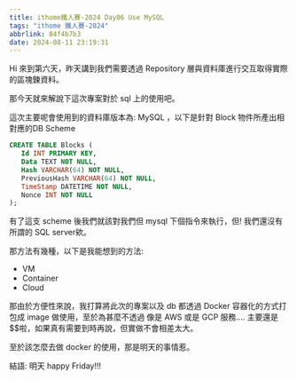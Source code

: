 ```yaml
---
title: ithome鐵人賽-2024 Day06 Use MySQL
tags: "ithome 鐵人賽-2024"
abbrlink: 84f4b7b3
date: 2024-08-11 23:19:31
---
```

Hi 來到第六天，昨天講到我們需要透過 Repository 層與資料庫進行交互取得實際的區塊鍊資料。

那今天就來解說下這次專案對於 sql 上的使用吧。

<!--more-->
這次主要呢會使用到的資料庫版本為: MySQL ，以下是針對 Block 物件所產出相對應的DB Scheme

```sql
CREATE TABLE Blocks (
   Id INT PRIMARY KEY,
   Data TEXT NOT NULL,
   Hash VARCHAR(64) NOT NULL,
   PreviousHash VARCHAR(64) NOT NULL,
   TimeStamp DATETIME NOT NULL,
   Nonce INT NOT NULL
);
```

有了這支 scheme 後我們就該對我們但 mysql 下個指令來執行，但! 我們還沒有所謂的 SQL server欸。

那方法有幾種，以下是我能想到的方法:

- VM
- Container
- Cloud

那由於方便性來說，我打算將此次的專案以及 db 都透過 Docker 容器化的方式打包成 image 做使用，至於為甚麼不透過 像是 AWS 或是 GCP 服務.... 主要還是$$啦，如果真有需要到時再說，但實做不會相差太大。

至於該怎麼去做 docker 的使用，那是明天的事情惹。

結語:  明天 happy Friday!!!
